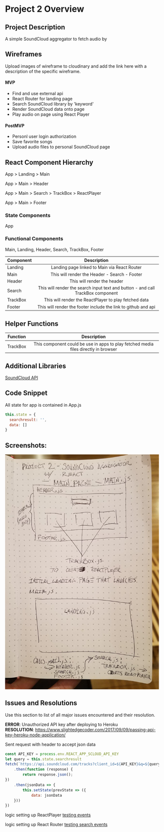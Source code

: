 # Project 2 Overview


## Project Description

A simple SoundCloud aggregator to fetch audio by 

## Wireframes

Upload images of wireframe to cloudinary and add the link here with a description of the specific wireframe.
  

#### MVP
- Find and use external api 
- React Router for landing page
- Search SoundCloud library by 'keyword'
- Render SoundCloud data onto page
- Play audio on page using React Player

#### PostMVP

- Personl user login authorization
- Save favorite songs
- Upload audio files to personal SoundCloud page

## React Component Hierarchy

App > Landing > Main

App > Main > Header

App > Main > Search > TrackBox > ReactPlayer

App > Main > Footer

### State Components

App

### Functional Components
Main, Landing, Header, Search, TrackBox, Footer

| Component | Description | 
| --- | :---: |  
| Landing | Landing page linked to Main via React Router |
| Main | This will render the Header - Search - Footer |
| Header | This will render the header | 
| Search | This will render the search input text and button - and call TrackBox component | 
| TrackBox | This will render the ReactPlayer to play fetched data | 
| Footer | This will render the footer include the link to github and api | 

## Helper Functions

| Function | Description | 
| --- | :---: |  
| TrackBox | This component could be use in apps to play fetched media files directly in browser | 

## Additional Libraries
 
[SoundCloud API](https://api.soundcloud.com/)

## Code Snippet

All state for app is contained in App.js
```javascript
this.state = {
  searchresult: '',
  data: []
}
```
## Screenshots:

![Initial Wire Frame](20190329_114343.jpg)

## Issues and Resolutions

 Use this section to list of all major issues encountered and their resolution.

**ERROR**: Unauthorized API key after deploying to Heroku                               
**RESOLUTION**: 
https://www.slightedgecoder.com/2017/09/09/passing-api-key-heroku-node-application/

Sent request with header to accept json data
```javascript
const API_KEY = process.env.REACT_APP_SCLOUD_API_KEY
let query = this.state.searchresult
fetch(`https://api.soundcloud.com/tracks?client_id=${API_KEY}&q=${query}& loops`)
    .then(function (response) {
        return response.json();
})
    .then(jsonData => {
        this.setState(prevState => ({
            data: jsonData
    }))
})
```

  logic setting up ReactPlayer [testing events](https://github.com/Bavid-Dowie/react-audio-player/commit/47529b717f29818bf6e6b9608eedf4a62648ff8c)

  logic setting up React Router [testing search events](https://github.com/Bavid-Dowie/react-audio-player/commit/5c2c4b2ecd6a0f3db47450972327940463f274db)
